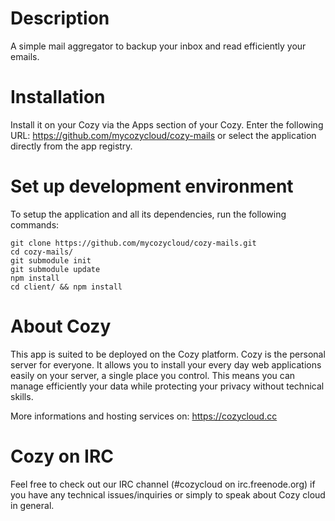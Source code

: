 # Description

A simple mail aggregator to backup your inbox and read efficiently your emails.

# Installation

Install it on your Cozy via the Apps section of your Cozy. Enter the
following URL: https://github.com/mycozycloud/cozy-mails or select the
application directly from the app registry.

# Set up development environment

To setup the application and all its dependencies, run the following commands:
```
git clone https://github.com/mycozycloud/cozy-mails.git
cd cozy-mails/
git submodule init
git submodule update
npm install
cd client/ && npm install
```

# About Cozy

This app is suited to be deployed on the Cozy platform. Cozy is the personal
server for everyone. It allows you to install your every day web applications
easily on your server, a single place you control. This means you can manage
efficiently your data while protecting your privacy without technical skills.

More informations and hosting services on:
https://cozycloud.cc

# Cozy on IRC

Feel free to check out our IRC channel (#cozycloud on irc.freenode.org) if you have any technical issues/inquiries or simply to speak about Cozy cloud in general.

